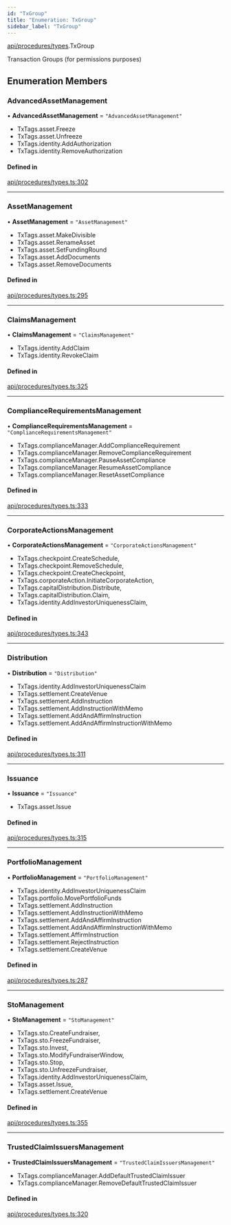 ```yaml
---
id: "TxGroup"
title: "Enumeration: TxGroup"
sidebar_label: "TxGroup"
---
```


[api/procedures/types](../../../../../modules/API/Procedures/Types/Types.md).TxGroup

Transaction Groups (for permissions purposes)

## Enumeration Members

### AdvancedAssetManagement

• **AdvancedAssetManagement** = ``"AdvancedAssetManagement"``

- TxTags.asset.Freeze
- TxTags.asset.Unfreeze
- TxTags.identity.AddAuthorization
- TxTags.identity.RemoveAuthorization

#### Defined in

[api/procedures/types.ts:302](https://github.com/PolymeshAssociation/polymesh-sdk/blob/fedc4714f/src/api/procedures/types.ts#L302)

___

### AssetManagement

• **AssetManagement** = ``"AssetManagement"``

- TxTags.asset.MakeDivisible
- TxTags.asset.RenameAsset
- TxTags.asset.SetFundingRound
- TxTags.asset.AddDocuments
- TxTags.asset.RemoveDocuments

#### Defined in

[api/procedures/types.ts:295](https://github.com/PolymeshAssociation/polymesh-sdk/blob/fedc4714f/src/api/procedures/types.ts#L295)

___

### ClaimsManagement

• **ClaimsManagement** = ``"ClaimsManagement"``

- TxTags.identity.AddClaim
- TxTags.identity.RevokeClaim

#### Defined in

[api/procedures/types.ts:325](https://github.com/PolymeshAssociation/polymesh-sdk/blob/fedc4714f/src/api/procedures/types.ts#L325)

___

### ComplianceRequirementsManagement

• **ComplianceRequirementsManagement** = ``"ComplianceRequirementsManagement"``

- TxTags.complianceManager.AddComplianceRequirement
- TxTags.complianceManager.RemoveComplianceRequirement
- TxTags.complianceManager.PauseAssetCompliance
- TxTags.complianceManager.ResumeAssetCompliance
- TxTags.complianceManager.ResetAssetCompliance

#### Defined in

[api/procedures/types.ts:333](https://github.com/PolymeshAssociation/polymesh-sdk/blob/fedc4714f/src/api/procedures/types.ts#L333)

___

### CorporateActionsManagement

• **CorporateActionsManagement** = ``"CorporateActionsManagement"``

- TxTags.checkpoint.CreateSchedule,
- TxTags.checkpoint.RemoveSchedule,
- TxTags.checkpoint.CreateCheckpoint,
- TxTags.corporateAction.InitiateCorporateAction,
- TxTags.capitalDistribution.Distribute,
- TxTags.capitalDistribution.Claim,
- TxTags.identity.AddInvestorUniquenessClaim,

#### Defined in

[api/procedures/types.ts:343](https://github.com/PolymeshAssociation/polymesh-sdk/blob/fedc4714f/src/api/procedures/types.ts#L343)

___

### Distribution

• **Distribution** = ``"Distribution"``

- TxTags.identity.AddInvestorUniquenessClaim
- TxTags.settlement.CreateVenue
- TxTags.settlement.AddInstruction
- TxTags.settlement.AddInstructionWithMemo
- TxTags.settlement.AddAndAffirmInstruction
- TxTags.settlement.AddAndAffirmInstructionWithMemo

#### Defined in

[api/procedures/types.ts:311](https://github.com/PolymeshAssociation/polymesh-sdk/blob/fedc4714f/src/api/procedures/types.ts#L311)

___

### Issuance

• **Issuance** = ``"Issuance"``

- TxTags.asset.Issue

#### Defined in

[api/procedures/types.ts:315](https://github.com/PolymeshAssociation/polymesh-sdk/blob/fedc4714f/src/api/procedures/types.ts#L315)

___

### PortfolioManagement

• **PortfolioManagement** = ``"PortfolioManagement"``

- TxTags.identity.AddInvestorUniquenessClaim
- TxTags.portfolio.MovePortfolioFunds
- TxTags.settlement.AddInstruction
- TxTags.settlement.AddInstructionWithMemo
- TxTags.settlement.AddAndAffirmInstruction
- TxTags.settlement.AddAndAffirmInstructionWithMemo
- TxTags.settlement.AffirmInstruction
- TxTags.settlement.RejectInstruction
- TxTags.settlement.CreateVenue

#### Defined in

[api/procedures/types.ts:287](https://github.com/PolymeshAssociation/polymesh-sdk/blob/fedc4714f/src/api/procedures/types.ts#L287)

___

### StoManagement

• **StoManagement** = ``"StoManagement"``

- TxTags.sto.CreateFundraiser,
- TxTags.sto.FreezeFundraiser,
- TxTags.sto.Invest,
- TxTags.sto.ModifyFundraiserWindow,
- TxTags.sto.Stop,
- TxTags.sto.UnfreezeFundraiser,
- TxTags.identity.AddInvestorUniquenessClaim,
- TxTags.asset.Issue,
- TxTags.settlement.CreateVenue

#### Defined in

[api/procedures/types.ts:355](https://github.com/PolymeshAssociation/polymesh-sdk/blob/fedc4714f/src/api/procedures/types.ts#L355)

___

### TrustedClaimIssuersManagement

• **TrustedClaimIssuersManagement** = ``"TrustedClaimIssuersManagement"``

- TxTags.complianceManager.AddDefaultTrustedClaimIssuer
- TxTags.complianceManager.RemoveDefaultTrustedClaimIssuer

#### Defined in

[api/procedures/types.ts:320](https://github.com/PolymeshAssociation/polymesh-sdk/blob/fedc4714f/src/api/procedures/types.ts#L320)
